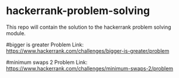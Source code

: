 # hackerrank-problem-solving

This repo will contain the solution to the hackerrank problem solving module. 


#bigger is greater 
Problem Link: https://www.hackerrank.com/challenges/bigger-is-greater/problem

#minimum swaps 2
Problem Link: https://www.hackerrank.com/challenges/minimum-swaps-2/problem
